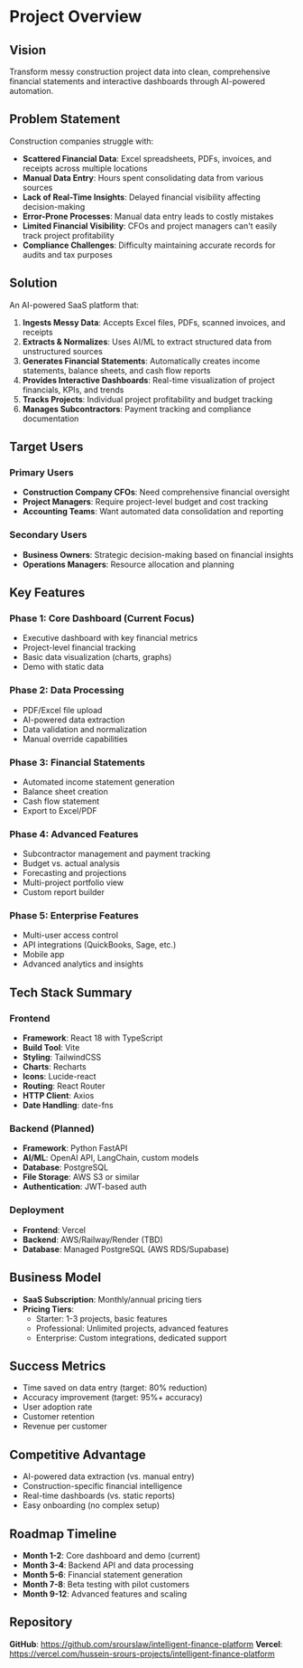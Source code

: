 # Project Overview

## Vision
Transform messy construction project data into clean, comprehensive financial statements and interactive dashboards through AI-powered automation.

## Problem Statement
Construction companies struggle with:
- **Scattered Financial Data**: Excel spreadsheets, PDFs, invoices, and receipts across multiple locations
- **Manual Data Entry**: Hours spent consolidating data from various sources
- **Lack of Real-Time Insights**: Delayed financial visibility affecting decision-making
- **Error-Prone Processes**: Manual data entry leads to costly mistakes
- **Limited Financial Visibility**: CFOs and project managers can't easily track project profitability
- **Compliance Challenges**: Difficulty maintaining accurate records for audits and tax purposes

## Solution
An AI-powered SaaS platform that:
1. **Ingests Messy Data**: Accepts Excel files, PDFs, scanned invoices, and receipts
2. **Extracts & Normalizes**: Uses AI/ML to extract structured data from unstructured sources
3. **Generates Financial Statements**: Automatically creates income statements, balance sheets, and cash flow reports
4. **Provides Interactive Dashboards**: Real-time visualization of project financials, KPIs, and trends
5. **Tracks Projects**: Individual project profitability and budget tracking
6. **Manages Subcontractors**: Payment tracking and compliance documentation

## Target Users
### Primary Users
- **Construction Company CFOs**: Need comprehensive financial oversight
- **Project Managers**: Require project-level budget and cost tracking
- **Accounting Teams**: Want automated data consolidation and reporting

### Secondary Users
- **Business Owners**: Strategic decision-making based on financial insights
- **Operations Managers**: Resource allocation and planning

## Key Features

### Phase 1: Core Dashboard (Current Focus)
- Executive dashboard with key financial metrics
- Project-level financial tracking
- Basic data visualization (charts, graphs)
- Demo with static data

### Phase 2: Data Processing
- PDF/Excel file upload
- AI-powered data extraction
- Data validation and normalization
- Manual override capabilities

### Phase 3: Financial Statements
- Automated income statement generation
- Balance sheet creation
- Cash flow statement
- Export to Excel/PDF

### Phase 4: Advanced Features
- Subcontractor management and payment tracking
- Budget vs. actual analysis
- Forecasting and projections
- Multi-project portfolio view
- Custom report builder

### Phase 5: Enterprise Features
- Multi-user access control
- API integrations (QuickBooks, Sage, etc.)
- Mobile app
- Advanced analytics and insights

## Tech Stack Summary

### Frontend
- **Framework**: React 18 with TypeScript
- **Build Tool**: Vite
- **Styling**: TailwindCSS
- **Charts**: Recharts
- **Icons**: Lucide-react
- **Routing**: React Router
- **HTTP Client**: Axios
- **Date Handling**: date-fns

### Backend (Planned)
- **Framework**: Python FastAPI
- **AI/ML**: OpenAI API, LangChain, custom models
- **Database**: PostgreSQL
- **File Storage**: AWS S3 or similar
- **Authentication**: JWT-based auth

### Deployment
- **Frontend**: Vercel
- **Backend**: AWS/Railway/Render (TBD)
- **Database**: Managed PostgreSQL (AWS RDS/Supabase)

## Business Model
- **SaaS Subscription**: Monthly/annual pricing tiers
- **Pricing Tiers**:
  - Starter: 1-3 projects, basic features
  - Professional: Unlimited projects, advanced features
  - Enterprise: Custom integrations, dedicated support

## Success Metrics
- Time saved on data entry (target: 80% reduction)
- Accuracy improvement (target: 95%+ accuracy)
- User adoption rate
- Customer retention
- Revenue per customer

## Competitive Advantage
- AI-powered data extraction (vs. manual entry)
- Construction-specific financial intelligence
- Real-time dashboards (vs. static reports)
- Easy onboarding (no complex setup)

## Roadmap Timeline
- **Month 1-2**: Core dashboard and demo (current)
- **Month 3-4**: Backend API and data processing
- **Month 5-6**: Financial statement generation
- **Month 7-8**: Beta testing with pilot customers
- **Month 9-12**: Advanced features and scaling

## Repository
**GitHub**: https://github.com/srourslaw/intelligent-finance-platform
**Vercel**: https://vercel.com/hussein-srours-projects/intelligent-finance-platform
